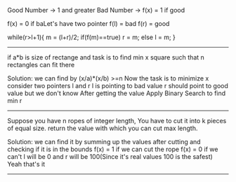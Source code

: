  Good Number  -> 1 and greater
 Bad Number   -> f(x) = 1 if good


f(x) = 0 if baLet's have two pointer 
f(l) = bad
f(r) = good

while(r>l+1){
    m = (l+r)/2;
    if(f(m)==true)
        r = m;
    else 
        l = m;
}
___________________________________________________________________________

if a*b is size of rectange and task is to find min x square such that n rectangles can fit there

Solution: we can find by (x/a)*(x/b) >=n
          Now the task is to minimize x
          consider two pointers l and r
          l is pointing to bad value
          r should point to good value but we don't know
          After getting the value 
          Apply Binary Search to find min r 
____________________________________________________________________________

Suppose you have n ropes of integer length, You have to cut it into k pieces of equal size. return the
value with which you can cut max length.

Solution: we can find it by summing up the values after cutting and checking if it is in the bounds
          f(x) = 1 if we can cut the rope 
          f(x) = 0 if we can't
          l will be 0 and r will be 100(Since it's real values 100 is the safest)
          Yeah that's it
_____________________________________________________________________________

